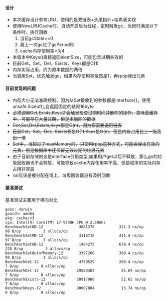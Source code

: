 #### 设计
- 本次缓存设计参考LRU，使用的是双链表+头尾指针+哈希表实现
- 使用NewLRUCache时，自动开启后台线程，定时触发gc，当同时满足以下条件时，执行回收
	1. 当前gcState==0
	2. 离上一次gc过了gcPeriod秒
	3. cache内存使用率>3/4
- 本版本中Keys()直接返回elemSize，可能包含过期失效的
- 目前Get，Set，Del，Exists，Keys都是O(1)
- 内存实际占用，约为原本数据的两倍
- 当调用Set，优先触发gc，如果内存使用率依然是1，再rpop弹出元素


#### 目前发现的问题
- 内存大小无法准确控制，因为从Set接收到的参数都是interface{}，使用unsafe.Sizeof(),会返回固定的结果16byte
- ~~必须调用Get,Exists,Keys才会触发检查过期时间并删除的操作，意味着缓存中，可能存在大量过期，但是未删除的数据~~
- ~~Get,Set,Del,Exists,Keys都是O(n)，因为都需要遍历链表~~
- ~~目前Get，Set，Del，Exists都是O(1),Keys是O(n)，但是内存占用比上一版高出一倍~~
- ~~Set中，当超过了maxMemory时，只使用rpop这种方式，可能会弹出有效的元素，但是数据库中还保留无效过期的垃圾元素~~
- 由于目前存储的全是interface引用类型,如果用户get以后不释放，那么go的垃圾回收器也不会释放，可能导致cache内存使用率不高，但是程序的实际内存占用非常高
- val应该是被分配在堆上，垃圾回收器没有及时回收

#### 基准测试
基准测试主要用于横向对比
```
goos: darwin
goarch: amd64
pkg: cache/v3
cpu: Intel(R) Core(TM) i7-9750H CPU @ 2.60GHz
BenchmarkSetKB-12             	 3881370	       321.3 ns/op	      98 B/op	       3 allocs/op
BenchmarkSetMB-12             	 3118718	       415.4 ns/op	      97 B/op	       3 allocs/op
BenchmarkSetGB-12             	 1984275	       678.4 ns/op	     220 B/op	       3 allocs/op
BenchmarkSetOutofMemory-12    	 3397266	       380.4 ns/op	      99 B/op	       3 allocs/op
BenchmarkGet-12               	 4739529	       260.4 ns/op	       7 B/op	       0 allocs/op
BenchmarkDel-12               	29588482	        45.69 ns/op	       7 B/op	       0 allocs/op
BenchmarkExists-12            	20917980	        52.65 ns/op	       7 B/op	       0 allocs/op
BenchmarkKeys-12              	90007804	        13.74 ns/op	       0 B/op	       0 allocs/op
```
